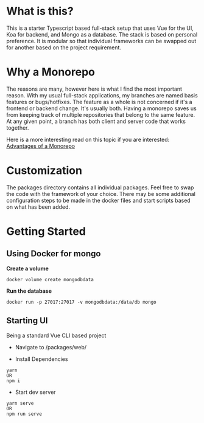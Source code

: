 # What is this?
This is a starter Typescript based full-stack setup that uses Vue for the UI, Koa for backend, and Mongo as a database. The stack is based on personal preference. It is modular so that individual frameworks can be swapped out for another based on the project requirement.

# Why a Monorepo
The reasons are many, however here is what I find the most important reason. With my usual full-stack applications, my branches are named basis features or bugs/hotfixes. The feature as a whole is not concerned if it's a frontend or backend change. It's usually both. Having a monorepo saves us from keeping track of multiple repositories that belong to the same feature. At any given point, a branch has both client and server code that works together.

Here is a more interesting read on this topic if you are interested: [Advantages of a Monorepo](https://danluu.com/monorepo/)

# Customization
The packages directory contains all individual packages. Feel free to swap the code with the framework of your choice. There may be some additional configuration steps to be made in the docker files and start scripts based on what has been added.

# Getting Started

## Using Docker for mongo

**Create a volume**

```
docker volume create mongodbdata
```

**Run the database**

```
docker run -p 27017:27017 -v mongodbdata:/data/db mongo
```

## Starting UI

Being a standard Vue CLI based project

- Navigate to /packages/web/

- Install Dependencies
```
yarn
OR
npm i
```
- Start dev server
```
yarn serve
OR
npm run serve
```

